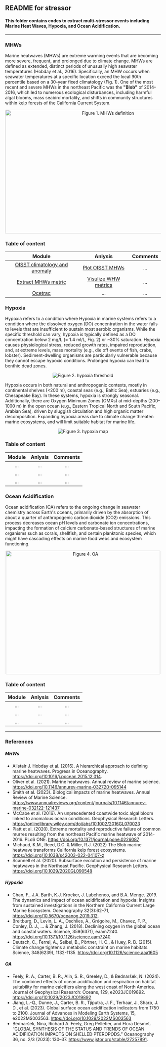## README for stressor

#### This folder contains codes to extract multi-stressor events including Marine Heat Waves, Hypoxia, and Ocean Acidification.  

---

### MHWs
Marine heatwaves (MHWs) are extreme warming events that are becoming more severe, frequent, and prolonged due to climate change. MHWs are defined as extended, distinct periods of unusually high seawater temperatures (Hobday et al., 2016). Specifically, an MHW occurs when seawater temperatures at a specific location exceed the local 90th percentile based on a 30-year fixed climatology (Fig. 1).
One of the most recent and severe MHWs in the northeast Pacific was the **"Blob"** of 2014–2016, which led to numerous ecological disturbances, including harmful algal blooms, mass seabird mortality, and shifts in community structures within kelp forests of the California Current System.

<p align="center">
  <img src="https://github.com/Zhu-Yifan/LO_user/blob/master/extract/stressor/Figure/mhws.png" alt="Figure 1. MHWs definition" width="650" height="400">
</p>

### Table of content
| Module |      Anlysis      |    Comments                                |                                                                          
|:-----------------:|:-----------------------------------------------:|:----------------------------------------------------------------------------------------------------------------:|
|[ OISST climatology and anomaly](https://github.com/Zhu-Yifan/LO_user/blob/master/extract/stressor/MHW/mhw_utilities.py)| [Plot OISST MHWs](https://github.com/Zhu-Yifan/LO_user/blob/master/extract/stressor/MHW/heatwave_times_series.py)               |  ...    |  
|[Extract MHWs metric](https://github.com/Zhu-Yifan/LO_user/blob/master/extract/stressor/MHW/marineHeatWaves.py)|           [Visulize WHW metrics](https://github.com/Zhu-Yifan/LO_user/blob/master/extract/stressor/MHW/mhw_stats.ipynb)                         | ... |             
| [Ocetrac](https://ocetrac.readthedocs.io/en/latest/index.html) |  ... | ...|                       



### Hypoxia
Hypoxia refers to a condition where Hypoxia in marine systems refers to a condition where the dissolved oxygen (DO) concentration in the water falls to levels that are insufficient to sustain most aerobic organisms. While the specific threshold can vary, hypoxia is typically defined as a DO concentration below 2 mg/L (= 1.4 ml/L, Fig. 2) or ~30% saturation.
Hypoxia causes physiological stress, reduced growth rates, impaired reproduction, and, at extreme levels, mass mortality (e.g., die off events of fish, crabs, lobster). Sediment-dwelling organisms are particularly vulnerable because they cannot escape hypoxic conditions. Prolonged hypoxia can lead to benthic dead zones.

<p align="center">
  <img src="https://github.com/Zhu-Yifan/LO_user/blob/master/extract/stressor/Figure/hypoxia_thereshold.jpg" alt="Figure 2. hypoxia threshold">
</p>

Hypoxia occurs in both natural and anthropogenic contexts, mostly in continental shelves (<200 m), coastal seas (e.g., Baltic Sea), estuaries (e.g., Chesapeake Bay). In these systems, hypoxia is strongly seasonal. Additionally, there are Oxygen Minimum Zones (OMXs) at mid-depths (200–1000 m) in the open ocean (e.g., Eastern Tropical North and South Pacific, Arabian Sea), driven by sluggish circulation and high organic matter decomposition.
Expanding hypoxia areas due to climate change threaten marine ecosystems, and will limit suitable habitat for marine life.

<p align="center">
  <img src="https://github.com/Zhu-Yifan/LO_user/blob/master/extract/stressor/Figure/hypoxic_areas.jpeg" alt="Figure 3. hypoxia map">
</p>

### Table of content
| Module | Anlysis |    Comments                                |                                                                          
|:------:|:-------:|:----------------------------------------------------------------------------------------------------------------:|
|  ...   |   ...   |  ...    |  
|  ...   |   ...   | ... |             
|  ...   |   ...   | ...|                       


### Ocean Acidification 
Ocean acidification (OA) refers to the ongoing change in seawater chemistry across Earth's oceans, primarily driven by the absorption of about a quarter of anthropogenic carbon dioxide (CO2) emissions. This process decreases ocean pH levels and carbonate ion concentrations, impacting the formation of calcium carbonate-based structures of marine organisms such as corals, shellfish, and certain planktonic species, which might have cascading effects on marine food webs and ecosystem functioning.
<p align="center">
  <img src="https://github.com/Zhu-Yifan/LO_user/blob/master/extract/stressor/Figure/hypoxic_areas.jpeg" alt="Figure 4. OA" width="500" height="400">
</p>

### Table of content
| Module | Anlysis |    Comments                                |                                                                          
|:------:|:-------:|:----------------------------------------------------------------------------------------------------------------:|
|  ...   |   ...   |  ...    |  
|  ...   |   ...   | ... |             
|  ...   |   ...   | ...|                       
---

### References
##### MHWs
- Alistair J. Hobday et al. (2016). A hierarchical approach to defining marine heatwaves. Progress in Oceanography. https://doi.org/10.1016/j.pocean.2015.12.014.
- Oliver et al. (2021). Marine heatwaves. Annual review of marine science. https://doi.org/10.1146/annurev-marine-032720-095144
- Smith et al. (2023). Biological impacts of marine heatwaves. Annual Review of Marine Science. https://www.annualreviews.org/content/journals/10.1146/annurev-marine-032122-121437
- McCabe et al. (2016). An unprecedented coastwide toxic algal bloom linked to anomalous ocean conditions. Geophysical Research Letters. https://onlinelibrary.wiley.com/doi/abs/10.1002/2016GL070023
- Piatt et al. (2020). Extreme mortality and reproductive failure of common murres resulting from the northeast Pacific marine heatwave of 2014-2016. PLoS ONE. https://doi.org/10.1371/journal.pone.0226087
- Michaud, K.M., Reed, D.C. & Miller, R.J. (2022) The Blob marine heatwave transforms California kelp forest ecosystems. https://doi.org/10.1038/s42003-022-04107-z
- Scannell et al. (2020). Subsurface evolution and persistence of marine heatwaves in the Northeast Pacific. Geophysical Research Letters. https://doi.org/10.1029/2020GL090548

##### Hypoxia
- Chan, F., J.A. Barth, K.J. Kroeker, J. Lubchenco, and B.A. Menge. 2019. The dynamics and impact of ocean acidification and hypoxia: Insights from sustained investigations in the Northern California Current Large Marine Ecosystem. Oceanography 32(3):62–71, https://doi.org/10.5670/oceanog.2019.312.
- Breitburg, D., Levin, L. A., Oschlies, A., Grégoire, M., Chavez, F. P., Conley, D. J., ... & Zhang, J. (2018). Declining oxygen in the global ocean and coastal waters. Science, 359(6371), eaam7240. https://doi.org/10.1371/10.1126/science.aam7240
- Deutsch, C., Ferrel, A., Seibel, B., Pörtner, H. O., & Huey, R. B. (2015). Climate change tightens a metabolic constraint on marine habitats. Science, 348(6239), 1132-1135. https://doi.org/10.1126/science.aaa1605

##### OA
- Feely, R. A., Carter, B. R., Alin, S. R., Greeley, D., & Bednaršek, N. (2024). The combined effects of ocean acidification and respiration on habitat suitability for marine calcifiers along the west coast of North America. Journal of Geophysical Research: Oceans, 129, e2023JC019892. https://doi.org/10.1029/2023JC019892
- Jiang, L.-Q., Dunne, J., Carter, B. R., Tjiputra, J. F., Terhaar, J., Sharp, J. D., et al. (2023). Global surface ocean acidification indicators from 1750 to 2100. Journal of Advances in Modeling Earth Systems, 15, e2022MS003563. https://doi.org/10.1029/2022MS003563
- Bednaršek, Nina, Richard A. Feely, Greg Pelletier, and Flora Desmet. “GLOBAL SYNTHESIS OF THE STATUS AND TRENDS OF OCEAN ACIDIFICATION IMPACTS ON SHELLED PTEROPODS.” Oceanography 36, no. 2/3 (2023): 130–37. https://www.jstor.org/stable/27257891.